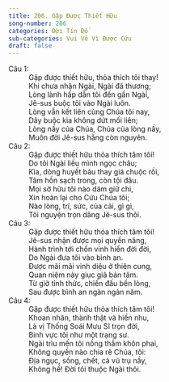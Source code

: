 ```yaml
---
title: 206. Gặp Được Thiết Hữu
song-number: 206
categories: Đời Tín Đồ
sub-categories: Vui Vẻ Vì Được Cứu
draft: false
---
```

<dl><dt>Câu 1:</dt><dd data-verse="1">Gặp được thiết hữu, thỏa thích tôi thay! <br/>Khi chưa nhận Ngài, Ngài đã thương; <br/>Lòng lành hấp dẫn tôi đến gần Ngài, <br/>Jê-sus buộc tôi vào Ngài luôn. <br/>Lòng vẫn kết liên cùng Chúa tôi nay, <br/>Dây buộc kia không dứt mối liên; <br/>Lòng nầy của Chúa, Chúa của lòng nầy, <br/>Muôn đời Jê-sus hằng còn nguyên. </dd><dt>Câu 2:</dt><dd data-verse="2">Gặp được thiết hữu thỏa thích tâm tôi! <br/>Do tôi Ngài liều mình ngọc châu; <br/>Kìa, dòng huyết báu thay giá chuộc rồi, <br/>Tâm hồn sạch trong, còn tội đâu. <br/>Mọi sở hữu tôi nào dám giữ chi, <br/>Xin hoàn lại cho Cứu Chúa tôi; <br/>Nào lòng, trí, sức, của cải, gì gì, <br/>Tôi nguyện trọn dâng Jê-sus thôi. </dd><dt>Câu 3:</dt><dd data-verse="3">Gặp được thiết hữu thỏa thích tâm tôi! <br/>Jê-sus nhận được mọi quyền năng, <br/>Hành trình tới chốn vinh hiển đời đời, <br/>Do Ngài đưa tôi vào bình an. <br/>Được mãi mãi vinh diệu ở thiên cung, <br/>Quan niệm này giục giã bản tâm. <br/>Từ giờ tỉnh thức, chiến đấu bền lòng, <br/>Sau được bình an ngàn ngàn năm. </dd><dt>Câu 4:</dt><dd data-verse="4">Gặp được thiết hữu thỏa thích tâm tôi! <br/>Khoan nhân, thành thật và hiền nhu, <br/>Là vị Thống Soái Mưu Sĩ trọn đời, <br/>Binh vực tôi như một trạng sư. <br/>Ngài trìu mến tôi nồng thắm khôn phai, <br/>Không quyền nào chia rẽ Chúa, tôi: <br/>Địa ngục, sống, chết, cả vũ trụ nầy, <br/>Không hề! Đời tôi thuộc Ngài thôi. </dd></dl>